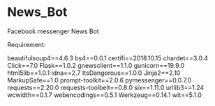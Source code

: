 # News_Bot
Facebook messenger News Bot

Requirement:

beautifulsoup4==4.6.3
bs4==0.0.1
certifi==2018.10.15
chardet==3.0.4
Click==7.0
Flask==1.0.2
gnewsclient==1.1.0
gunicorn==19.9.0
html5lib==1.0.1
idna==2.7
ItsDangerous==1.0.0
Jinja2==2.10
MarkupSafe==1.0
prompt-toolkit==2.0.6
pymessenger==0.0.7.0
requests==2.20.0
requests-toolbelt==0.8.0
six==1.11.0
urllib3==1.24
wcwidth==0.1.7
webencodings==0.5.1
Werkzeug==0.14.1
wit==5.1.0
